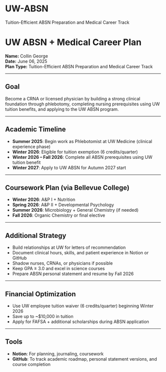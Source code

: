 # UW-ABSN
Tuition-Efficient ABSN Preparation and Medical Career Track

# UW ABSN + Medical Career Plan

**Name:** Collin George  
**Date:** June 06, 2025  
**Plan Type:** Tuition-Efficient ABSN Preparation and Medical Career Track

---

## Goal
Become a CRNA or licensed physician by building a strong clinical foundation through phlebotomy, completing nursing prerequisites using UW tuition benefits, and applying to the UW ABSN program.

---

## Academic Timeline

- **Summer 2025**: Begin work as Phlebotomist at UW Medicine (clinical experience phase)  
- **Winter 2026**: Eligible for tuition exemption (6 credits/quarter)  
- **Winter 2026 – Fall 2026**: Complete all ABSN prerequisites using UW tuition benefit  
- **Winter 2027**: Apply to UW ABSN for Autumn 2027 start  

---

## Coursework Plan (via Bellevue College)

- **Winter 2026**: A&P I + Nutrition  
- **Spring 2026**: A&P II + Developmental Psychology  
- **Summer 2026**: Microbiology + General Chemistry (if needed)  
- **Fall 2026**: Organic Chemistry or final elective  

---

## Additional Strategy

- Build relationships at UW for letters of recommendation  
- Document clinical hours, skills, and patient experience in Notion or GitHub  
- Shadow nurses, CRNAs, or physicians if possible  
- Keep GPA ≥ 3.0 and excel in science courses  
- Prepare ABSN personal statement and resume by Fall 2026  

---

## Financial Optimization

- Use UW employee tuition waiver (6 credits/quarter) beginning Winter 2026  
- Save up to ~$10,000 in tuition  
- Apply for FAFSA + additional scholarships during ABSN application  

---

## Tools

- **Notion**: For planning, journaling, coursework  
- **GitHub**: To track academic roadmap, personal statement versions, and course completion  
